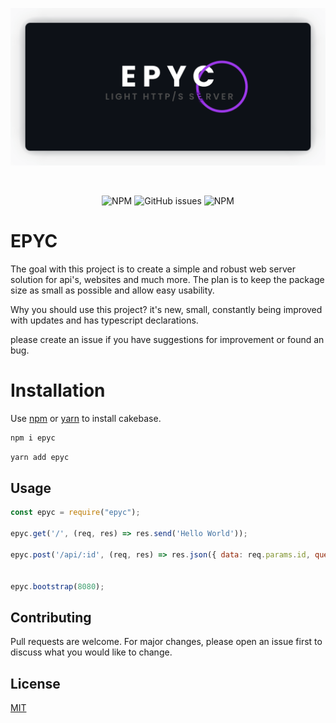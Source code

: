 <p align="center">
<img alt="epyc" src="https://raw.githubusercontent.com/erwinkulasic/epyc/master/assets/epyc-header.png" width="600px"/>
</p>

<br>

<p align="center">
<img alt="NPM" src="https://img.shields.io/npm/dm/epyc?color=9E39EB&logo=npm&style=flat-square">
<img alt="GitHub issues" src="https://img.shields.io/github/issues/erwinkulasic/epyc?color=9E39EB&logo=github&style=flat-square">
<img alt="NPM" src="https://img.shields.io/npm/l/epyc?color=9E39EB&style=flat-square">
</p>

# EPYC
The goal with this project is to create a simple and robust web server solution for api's, websites and much more. The plan is to keep the package size as small as possible and allow easy usability. 

Why you should use this project? it's new, small, constantly being improved with updates and has typescript declarations.

please create an issue if you have suggestions for improvement or found an bug.

# Installation

Use [npm](https://www.npmjs.com/) or [yarn](https://classic.yarnpkg.com/en/) to install cakebase.

```bash
npm i epyc
```

```bash
yarn add epyc
```

## Usage

```javascript
const epyc = require("epyc");

epyc.get('/', (req, res) => res.send('Hello World'));

epyc.post('/api/:id', (req, res) => res.json({ data: req.params.id, query: req.query }));


epyc.bootstrap(8080);

```

<!--
## Plugins

You can create your own plugin, publish it or use it yourself. this is how you use a plugin.

```javascript

const your_plugin = (req, res) => {
    res.send("my plugin is running");
};

epyc.use(your_plugin);

```
-->

## Contributing
Pull requests are welcome. For major changes, please open an issue first to discuss what you would like to change.


## License
[MIT](https://github.com/erwinkulasic/epyc/blob/master/LICENSE)
